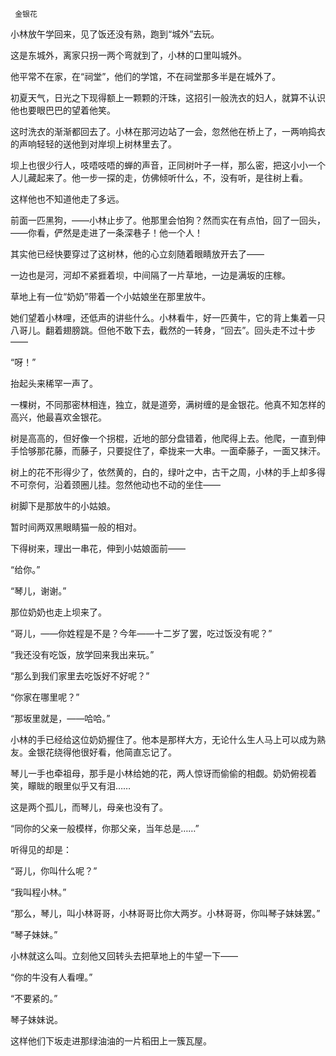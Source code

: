      金银花 

   小林放午学回来，见了饭还没有熟，跑到“城外”去玩。

   这是东城外，离家只拐一两个弯就到了，小林的口里叫城外。

   他平常不在家，在“祠堂”，他们的学馆，不在祠堂那多半是在城外了。

   初夏天气，日光之下现得额上一颗颗的汗珠，这招引一般洗衣的妇人，就算不认识他也要眼巴巴的望着他笑。

   这时洗衣的渐渐都回去了。小林在那河边站了一会，忽然他在桥上了，一两响捣衣的声响轻轻的送他到对岸坝上树林里去了。

   坝上也很少行人，吱唔吱唔的蝉的声音，正同树叶子一样，那么密，把这小小一个人儿藏起来了。他一步一探的走，仿佛倾听什么，不，没有听，是往树上看。

   这样他也不知道他走了多远。

   前面一匹黑狗，——小林止步了。他那里会怕狗？然而实在有点怕，回了一回头，——你看，俨然是走进了一条深巷子！他一个人！

   其实他已经快要穿过了这树林，他的心立刻随着眼睛放开去了——

   一边也是河，河却不紧捱着坝，中间隔了一片草地，一边是满坂的庄稼。

   草地上有一位“奶奶”带着一个小姑娘坐在那里放牛。

   她们望着小林哩，还低声的讲些什么。小林看牛，好一匹黄牛，它的背上集着一只八哥儿。翻着翅膀跳。但他不敢下去，截然的一转身，“回去”。回头走不过十步——

   “呀！”

   抬起头来稀罕一声了。

   一棵树，不同那密林相连，独立，就是道旁，满树缠的是金银花。他真不知怎样的高兴，他最喜欢金银花。

   树是高高的，但好像一个拐棍，近地的部分盘错着，他爬得上去。他爬，一直到伸手恰够那花藤，而藤子，只要捉住了，牵拢来一大串。一面牵藤子，一面又抹汗。

   树上的花不形得少了，依然黄的，白的，绿叶之中，古干之周，小林的手上却多得不可奈何，沿着颈圈儿挂。忽然他动也不动的坐住——

   树脚下是那放牛的小姑娘。

   暂时间两双黑眼睛猫一般的相对。

   下得树来，理出一串花，伸到小姑娘面前——

   “给你。”

   “琴儿，谢谢。”

   那位奶奶也走上坝来了。

   “哥儿，——你姓程是不是？今年——十二岁了罢，吃过饭没有呢？”

   “我还没有吃饭，放学回来我出来玩。”

   “那么到我们家里去吃饭好不好呢？”

   “你家在哪里呢？”

   “那坂里就是，——哈哈。”

   小林的手已经给这位奶奶握住了。他本是那样大方，无论什么生人马上可以成为熟友。金银花绕得他很好看，他简直忘记了。

   琴儿一手也牵祖母，那手是小林给她的花，两人惊讶而偷偷的相觑。奶奶俯视着笑，矇眬的眼里似乎又有泪……

   这是两个孤儿，而琴儿，母亲也没有了。

   “同你的父亲一般模样，你那父亲，当年总是……”

   听得见的却是：

   “哥儿，你叫什么呢？”

   “我叫程小林。”

   “那么，琴儿，叫小林哥哥，小林哥哥比你大两岁。小林哥哥，你叫琴子妹妹罢。”

   “琴子妹妹。”

   小林就这么叫。立刻他又回转头去把草地上的牛望一下——

   “你的牛没有人看哩。”

   “不要紧的。”

   琴子妹妹说。

   这样他们下坂走进那绿油油的一片稻田上一簇瓦屋。

